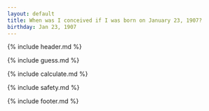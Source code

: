 ```yaml
---
layout: default
title: When was I conceived if I was born on January 23, 1907?
birthday: Jan 23, 1907
---
```


{% include header.md %}

{% include guess.md %}

{% include calculate.md %}

{% include safety.md %}

{% include footer.md %}



